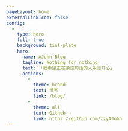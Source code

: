 ```yaml
---
pageLayout: home
externalLinkIcon: false
config:
  -
    type: hero
    full: true
    background: tint-plate
    hero:
      name: AJohn Blog
      tagline: Nothing for nothing
      text: 「我希望正在读这句话的人永远开心」
      actions:
        -
          theme: brand
          text: 博客
          link: /blog/
        -
          theme: alt
          text: Github →
          link: https://github.com/zzyAJohn
---
```

